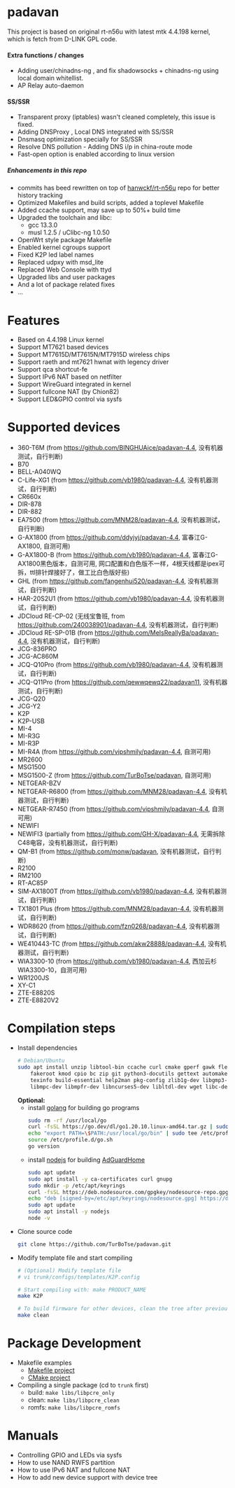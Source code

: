 # padavan #

This project is based on original rt-n56u with latest mtk 4.4.198 kernel, which is fetch from D-LINK GPL code.

#### Extra functions / changes
- Adding user/chinadns-ng , and fix shadowsocks + chinadns-ng using local domain whitellist.
- AP Relay auto-daemon


#### SS/SSR
- Transparent proxy (iptables) wasn't cleaned completely, this issue is fixed.
- Adding DNSProxy , Local DNS integrated with SS/SSR 
- Dnsmasq optimization specially for SS/SSR 
- Resolve DNS pollution - Adding DNS i/p in china-route mode
- Fast-open option is enabled according to linux version
##### Enhancements in this repo

- commits has beed rewritten on top of [hanwckf/rt-n56u](https://github.com/hanwckf/rt-n56u) repo for better history tracking
- Optimized Makefiles and build scripts, added a toplevel Makefile
- Added ccache support, may save up to 50%+ build time
- Upgraded the toolchain and libc:
  - gcc 13.3.0
  - musl 1.2.5 / uClibc-ng 1.0.50
 - OpenWrt style package Makefile
 - Enabled kernel cgroups support
 - Fixed K2P led label names
 - Replaced udpxy with msd_lite
 - Replaced Web Console with ttyd
 - Upgraded libs and user packages
 - And a lot of package related fixes
 - ...

# Features

- Based on 4.4.198 Linux kernel
- Support MT7621 based devices
- Support MT7615D/MT7615N/MT7915D wireless chips
- Support raeth and mt7621 hwnat with legency driver
- Support qca shortcut-fe
- Support IPv6 NAT based on netfilter
- Support WireGuard integrated in kernel
- Support fullcone NAT (by Chion82)
- Support LED&GPIO control via sysfs

# Supported devices
- 360-T6M (from https://github.com/BINGHUAice/padavan-4.4, 没有机器测试，自行判断)
- B70
- BELL-A040WQ
- C-Life-XG1 (from https://github.com/vb1980/padavan-4.4, 没有机器测试，自行判断)
- CR660x
- DIR-878
- DIR-882
- EA7500 (from https://github.com/MNM28/padavan-4.4, 没有机器测试，自行判断)
- G-AX1800 (from https://github.com/ddyjyj/padavan-4.4, 富春江G-AX1800, 自测可用)
- G-AX1800-B (from https://github.com/vb1980/padavan-4.4, 富春江G-AX1800黑色版本，自测可用, 网口配置和白色版不一样，4根天线都是ipex可拆，ttl排针焊接好了，做工比白色版好些)
- GHL (from https://github.com/fangenhui520/padavan-4.4, 没有机器测试，自行判断)
- HAR-20S2U1 (from https://github.com/vb1980/padavan-4.4, 没有机器测试，自行判断)
- JDCloud RE-CP-02 (无线宝鲁班, from https://github.com/240038901/padavan-4.4, 没有机器测试，自行判断)
- JDCloud RE-SP-01B (from https://github.com/MeIsReallyBa/padavan-4.4, 没有机器测试，自行判断)
- JCG-836PRO
- JCG-AC860M
- JCQ-Q10Pro (from https://github.com/vb1980/padavan-4.4, 没有机器测试，自行判断)
- JCQ-Q11Pro (from https://github.com/qewwqewq22/padavan11, 没有机器测试，自行判断)
- JCG-Q20
- JCG-Y2
- K2P
- K2P-USB
- MI-4
- MI-R3G
- MI-R3P
- MI-R4A (from https://github.com/vipshmily/padavan-4.4, 自测可用)
- MR2600
- MSG1500
- MSG1500-Z (from https://github.com/TurBoTse/padavan, 自测可用)
- NETGEAR-BZV
- NETGEAR-R6800 (from https://github.com/MNM28/padavan-4.4, 没有机器测试，自行判断)
- NETGEAR-R7450 (from https://github.com/vipshmily/padavan-4.4, 自测可用)
- NEWIFI
- NEWIFI3 (partially from https://github.com/GH-X/padavan-4.4, 无需拆除C48电容，没有机器测试，自行判断)
- QM-B1 (from https://github.com/monw/padavan, 没有机器测试，自行判断)
- R2100
- RM2100
- RT-AC85P
- SIM-AX1800T (from https://github.com/vb1980/padavan-4.4, 没有机器测试，自行判断)
- TX1801 Plus (from https://github.com/MNM28/padavan-4.4, 没有机器测试，自行判断)
- WDR8620 (from https://github.com/fzn0268/padavan-4.4, 没有机器测试，自行判断)
- WE410443-TC (from https://github.com/akw28888/padavan-4.4, 没有机器测试，自行判断)
- WIA3300-10 (from https://github.com/vb1980/padavan-4.4, 西加云杉WIA3300-10，自测可用)
- WR1200JS
- XY-C1
- ZTE-E8820S
- ZTE-E8820V2
# Compilation steps

- Install dependencies
  ```sh
  # Debian/Ubuntu
  sudo apt install unzip libtool-bin ccache curl cmake gperf gawk flex bison nano xxd \
      fakeroot kmod cpio bc zip git python3-docutils gettext automake autopoint \
      texinfo build-essential help2man pkg-config zlib1g-dev libgmp3-dev \
      libmpc-dev libmpfr-dev libncurses5-dev libltdl-dev wget libc-dev-bin liblzma-dev
  ```
  **Optional:**
  - install [golang](https://go.dev/doc/install) for building go programs
    ```sh
    sudo rm -rf /usr/local/go
    curl -fsSL https://go.dev/dl/go1.20.10.linux-amd64.tar.gz | sudo tar -C /usr/local -xz
    echo "export PATH=\$PATH:/usr/local/go/bin" | sudo tee /etc/profile.d/go.sh
    source /etc/profile.d/go.sh
    go version
    ```
  - install [nodejs](https://nodejs.org/en/download) for building [AdGuardHome](trunk/user/adguardhome)
    ```sh
    sudo apt update
    sudo apt install -y ca-certificates curl gnupg
    sudo mkdir -p /etc/apt/keyrings
    curl -fsSL https://deb.nodesource.com/gpgkey/nodesource-repo.gpg.key | sudo gpg --dearmor -o /etc/apt/keyrings/nodesource.gpg
    echo "deb [signed-by=/etc/apt/keyrings/nodesource.gpg] https://deb.nodesource.com/node_18.x nodistro main" | sudo tee /etc/apt/sources.list.d/nodesource.list
    sudo apt update
    sudo apt install -y nodejs
    node -v
    ```
- Clone source code
  ```sh
  git clone https://github.com/TurBoTse/padavan.git
  ```
- Modify template file and start compiling
  ```sh
  # (Optional) Modify template file
  # vi trunk/configs/templates/K2P.config

  # Start compiling with: make PRODUCT_NAME
  make K2P

  # To build firmware for other devices, clean the tree after previous build
  make clean
  ```

# Package Development

- Makefile examples
  - [Makefile project](trunk/libs/libpcre/Makefile) 
  - [CMake project](trunk/user/ttyd/Makefile)
- Compiling a single package (cd to `trunk` first)
  - build: `make libs/libpcre_only`
  - clean: `make libs/libpcre_clean`
  - romfs: `make libs/libpcre_romfs`

# Manuals

- Controlling GPIO and LEDs via sysfs
- How to use NAND RWFS partition
- How to use IPv6 NAT and fullcone NAT
- How to add new device support with device tree

